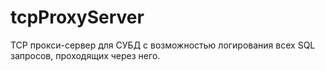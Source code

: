 # tcpProxyServer
TCP прокси-сервер для СУБД с возможностью логирования всех SQL запросов, проходящих через него.  
